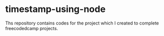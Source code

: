 # timestamp-using-node
Ths repository contains codes for the project which I created to complete  freecodedcamp projects.
